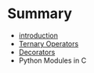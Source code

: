# Summary

* [introduction](README.md)
* [Ternary Operators](chapter1.md)
* [Decorators](chapter2.md)
* Python Modules in C

